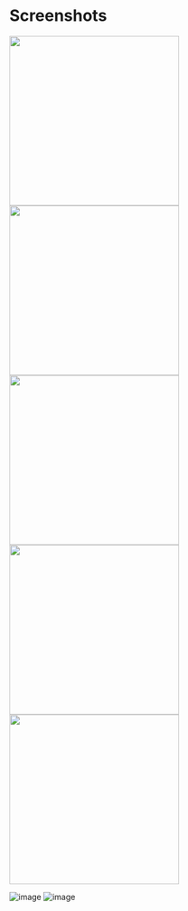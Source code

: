 # Screenshots 
<img src="https://github.com/user-attachments/assets/ebfe4654-615c-4539-adbf-2a12886d6f2f" width="300">
<img src="https://github.com/user-attachments/assets/711a2b6e-07ad-4247-9483-f00434aee1dc" width="300">
<img src="https://github.com/user-attachments/assets/61cec793-b747-4b04-9e56-c64ce88b2a02" width="300">
<img src="https://github.com/user-attachments/assets/61cec793-b747-4b04-9e56-c64ce88b2a02" width="300">
<img src="https://github.com/user-attachments/assets/61cec793-b747-4b04-9e56-c64ce88b2a02" width="300">

![image]()
![image]()

